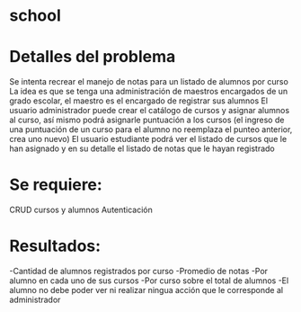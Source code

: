 # school


# Detalles del problema

Se intenta recrear el manejo de notas para un listado de alumnos por curso
La idea es que se tenga una administración de maestros encargados de un grado escolar, el maestro es el encargado de registrar sus alumnos
El usuario administrador puede crear el catálogo de cursos y asignar alumnos al curso, así mismo podrá asignarle puntuación a los cursos (el ingreso de una puntuación de un curso para el alumno no reemplaza el punteo anterior, crea uno nuevo)
El usuario estudiante podrá ver el listado de cursos que le han asignado y en su detalle el listado de notas que le hayan registrado

# Se requiere:
CRUD cursos y alumnos
Autenticación

# Resultados:
-Cantidad de alumnos registrados por curso
-Promedio de notas
-Por alumno en cada uno de sus cursos
-Por curso sobre el total de alumnos
-El alumno no debe poder ver ni realizar ningua acción que le corresponde al administrador

